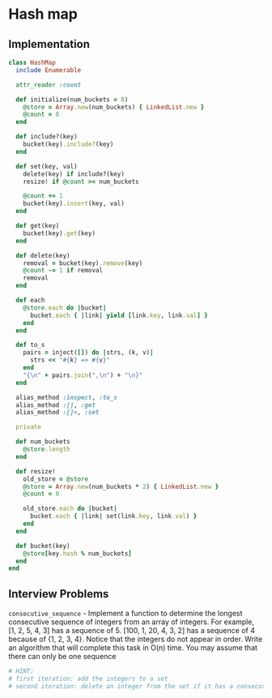 # Hash map

## Implementation
``` ruby
class HashMap
  include Enumerable

  attr_reader :count

  def initialize(num_buckets = 8)
    @store = Array.new(num_buckets) { LinkedList.new }
    @count = 0
  end

  def include?(key)
    bucket(key).include?(key)
  end

  def set(key, val)
    delete(key) if include?(key)
    resize! if @count >= num_buckets

    @count += 1
    bucket(key).insert(key, val)
  end

  def get(key)
    bucket(key).get(key)
  end

  def delete(key)
    removal = bucket(key).remove(key)
    @count -= 1 if removal
    removal
  end

  def each
    @store.each do |bucket|
      bucket.each { |link| yield [link.key, link.val] }
    end
  end

  def to_s
    pairs = inject([]) do |strs, (k, v)|
      strs << "#{k} => #{v}"
    end
    "{\n" + pairs.join(",\n") + "\n}"
  end

  alias_method :inspect, :to_s
  alias_method :[], :get
  alias_method :[]=, :set

  private

  def num_buckets
    @store.length
  end

  def resize!
    old_store = @store
    @store = Array.new(num_buckets * 2) { LinkedList.new }
    @count = 0

    old_store.each do |bucket|
      bucket.each { |link| set(link.key, link.val) }
    end
  end

  def bucket(key)
    @store[key.hash % num_buckets]
  end
end
```

## Interview Problems
`consecutive_sequence` - Implement a function to determine the longest
consecutive sequence of integers from an array of integers. For example,
[1, 2, 5, 4, 3] has a sequence of 5. [100, 1, 20, 4, 3, 2] has a sequence
of 4 because of {1, 2, 3, 4}. Notice that the integers do not appear in order.
Write an algorithm that will complete this task in O(n) time.
You may assume that there can only be one sequence

``` ruby
# HINT:
# first iteration: add the integers to a set
# second iteration: delete an integer from the set if it has a consecutive partner
```
